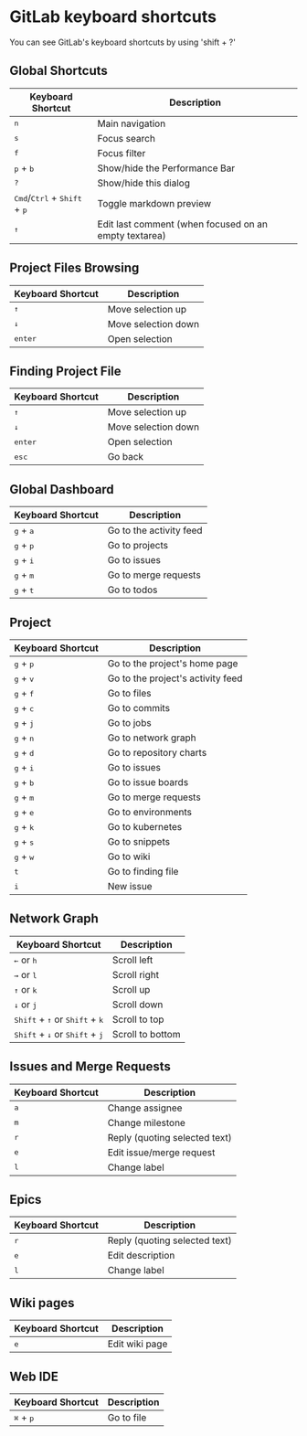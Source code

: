 # GitLab keyboard shortcuts

You can see GitLab's keyboard shortcuts by using 'shift + ?'

## Global Shortcuts

| Keyboard Shortcut | Description |
| ----------------- | ----------- |
| <kbd>n</kbd> | Main navigation |
| <kbd>s</kbd> | Focus search |
| <kbd>f</kbd> | Focus filter |
| <kbd>p</kbd> + <kbd>b</kbd> | Show/hide the Performance Bar |
| <kbd>?</kbd> | Show/hide this dialog |
| <kbd>Cmd</kbd>/<kbd>Ctrl</kbd> + <kbd>Shift</kbd> + <kbd>p</kbd> | Toggle markdown preview |
| <kbd>↑</kbd> | Edit last comment (when focused on an empty textarea) |

## Project Files Browsing

| Keyboard Shortcut | Description |
| ----------------- | ----------- |
| <kbd>↑</kbd> | Move selection up |
| <kbd>↓</kbd> | Move selection down |
| <kbd>enter</kbd> | Open selection |

## Finding Project File

| Keyboard Shortcut | Description |
| ----------------- | ----------- |
| <kbd>↑</kbd> | Move selection up |
| <kbd>↓</kbd> | Move selection down |
| <kbd>enter</kbd> | Open selection |
| <kbd>esc</kbd> | Go back |

## Global Dashboard

| Keyboard Shortcut | Description |
| ----------------- | ----------- |
| <kbd>g</kbd> + <kbd>a</kbd> | Go to the activity feed |
| <kbd>g</kbd> + <kbd>p</kbd> | Go to projects |
| <kbd>g</kbd> + <kbd>i</kbd> | Go to issues |
| <kbd>g</kbd> + <kbd>m</kbd> | Go to merge requests |
| <kbd>g</kbd> + <kbd>t</kbd> | Go to todos |

## Project

| Keyboard Shortcut | Description |
| ----------------- | ----------- |
| <kbd>g</kbd> + <kbd>p</kbd> | Go to the project's home page |
| <kbd>g</kbd> + <kbd>v</kbd> | Go to the project's activity feed |
| <kbd>g</kbd> + <kbd>f</kbd> | Go to files |
| <kbd>g</kbd> + <kbd>c</kbd> | Go to commits |
| <kbd>g</kbd> + <kbd>j</kbd> | Go to jobs |
| <kbd>g</kbd> + <kbd>n</kbd> | Go to network graph |
| <kbd>g</kbd> + <kbd>d</kbd> | Go to repository charts |
| <kbd>g</kbd> + <kbd>i</kbd> | Go to issues |
| <kbd>g</kbd> + <kbd>b</kbd> | Go to issue boards |
| <kbd>g</kbd> + <kbd>m</kbd> | Go to merge requests |
| <kbd>g</kbd> + <kbd>e</kbd> | Go to environments |
| <kbd>g</kbd> + <kbd>k</kbd> | Go to kubernetes |
| <kbd>g</kbd> + <kbd>s</kbd> | Go to snippets |
| <kbd>g</kbd> + <kbd>w</kbd> | Go to wiki |
| <kbd>t</kbd> | Go to finding file |
| <kbd>i</kbd> | New issue |

## Network Graph

| Keyboard Shortcut | Description |
| ----------------- | ----------- |
| <kbd>←</kbd> or <kbd>h</kbd> | Scroll left |
| <kbd>→</kbd> or <kbd>l</kbd> | Scroll right |
| <kbd>↑</kbd> or <kbd>k</kbd> | Scroll up |
| <kbd>↓</kbd> or <kbd>j</kbd> | Scroll down |
| <kbd>Shift</kbd> + <kbd>↑</kbd> or <kbd>Shift</kbd> + <kbd>k</kbd> | Scroll to top |
| <kbd>Shift</kbd> + <kbd>↓</kbd> or <kbd>Shift</kbd> + <kbd>j</kbd> | Scroll to bottom |

## Issues and Merge Requests

| Keyboard Shortcut | Description |
| ----------------- | ----------- |
| <kbd>a</kbd> | Change assignee |
| <kbd>m</kbd> | Change milestone |
| <kbd>r</kbd> | Reply (quoting selected text) |
| <kbd>e</kbd> | Edit issue/merge request |
| <kbd>l</kbd> | Change label |

## Epics

| Keyboard Shortcut | Description |
| ----------------- | ----------- |
| <kbd>r</kbd> | Reply (quoting selected text) |
| <kbd>e</kbd> | Edit description |
| <kbd>l</kbd> | Change label |

## Wiki pages

| Keyboard Shortcut | Description |
| ----------------- | ----------- |
| <kbd>e</kbd> | Edit wiki page|

## Web IDE

| Keyboard Shortcut | Description |
| ----------------- | ----------- |
| <kbd>⌘</kbd> + <kbd>p</kbd> | Go to file |
